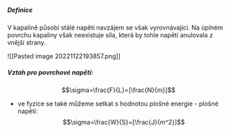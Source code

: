 ##### Definice 
V kapalině působí stálé napětí navzájem se však vyrovnávající. Na úplném povrchu kapaliny však neexistuje síla, která by tohle napětí anulovala z vnější strany.

![[Pasted image 20221122193857.png]]

##### Vztah pro povrchové napětí:
$$\sigma=\frac{F}{L}=[\frac{N}{m}]$$
- ve fyzice se také můžeme setkat s hodnotou plošné energie - plošné napětí:
$$\sigma=\frac{W}{S}=[\frac{J}{m^2}]$$

